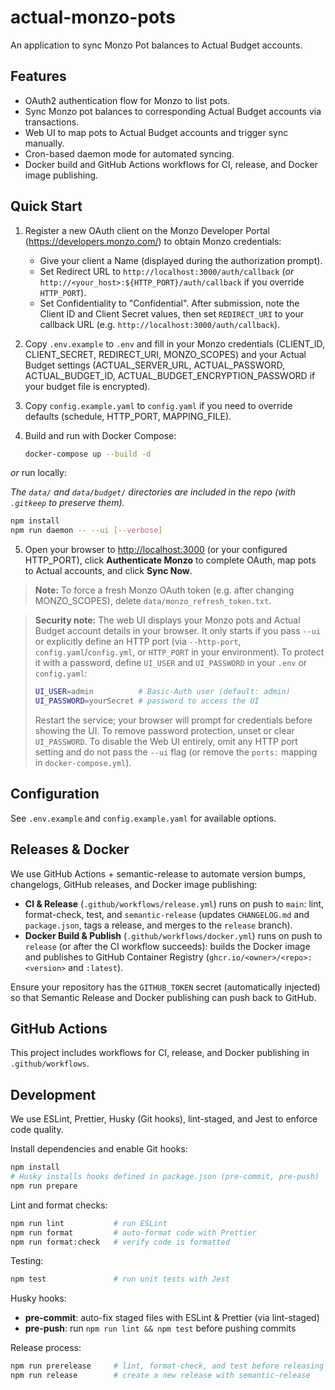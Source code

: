 # actual-monzo-pots

An application to sync Monzo Pot balances to Actual Budget accounts.

## Features

- OAuth2 authentication flow for Monzo to list pots.
- Sync Monzo pot balances to corresponding Actual Budget accounts via transactions.
- Web UI to map pots to Actual Budget accounts and trigger sync manually.
- Cron-based daemon mode for automated syncing.
- Docker build and GitHub Actions workflows for CI, release, and Docker image publishing.

## Quick Start

1. Register a new OAuth client on the Monzo Developer Portal (https://developers.monzo.com/) to obtain Monzo credentials:
   - Give your client a Name (displayed during the authorization prompt).
   - Set Redirect URL to `http://localhost:3000/auth/callback` (_or_ `http://<your_host>:${HTTP_PORT}/auth/callback` if you override `HTTP_PORT`).
   - Set Confidentiality to "Confidential".
     After submission, note the Client ID and Client Secret values, then set `REDIRECT_URI` to your callback URL (e.g. `http://localhost:3000/auth/callback`).
2. Copy `.env.example` to `.env` and fill in your Monzo credentials (CLIENT_ID, CLIENT_SECRET, REDIRECT_URI,
   MONZO_SCOPES) and your Actual Budget settings (ACTUAL_SERVER_URL, ACTUAL_PASSWORD, ACTUAL_BUDGET_ID,
   ACTUAL_BUDGET_ENCRYPTION_PASSWORD if your budget file is encrypted).
3. Copy `config.example.yaml` to `config.yaml` if you need to override defaults (schedule, HTTP_PORT, MAPPING_FILE).
4. Build and run with Docker Compose:

   ```bash
   docker-compose up --build -d
   ```

_or_ run locally:

_The `data/` and `data/budget/` directories are included in the repo (with `.gitkeep` to preserve them)._

```bash
npm install
npm run daemon -- --ui [--verbose]
```

5. Open your browser to <http://localhost:3000> (or your configured HTTP_PORT), click **Authenticate Monzo** to
   complete OAuth, map pots to Actual accounts, and click **Sync Now**.

> **Note:** To force a fresh Monzo OAuth token (e.g. after changing MONZO_SCOPES), delete
> `data/monzo_refresh_token.txt`.

> **Security note:** The web UI displays your Monzo pots and Actual Budget account details in your browser.
> It only starts if you pass `--ui` or explicitly define an HTTP port (via `--http-port`, `config.yaml`/`config.yml`,
> or `HTTP_PORT` in your environment).
> To protect it with a password, define `UI_USER` and `UI_PASSWORD` in your `.env` or `config.yaml`:
>
> ```bash
> UI_USER=admin          # Basic‑Auth user (default: admin)
> UI_PASSWORD=yourSecret # password to access the UI
> ```
>
> Restart the service; your browser will prompt for credentials before showing the UI. To remove password
> protection, unset or clear `UI_PASSWORD`. To disable the Web UI entirely, omit any HTTP port setting and
> do not pass the `--ui` flag (or remove the `ports:` mapping in `docker-compose.yml`).

## Configuration

See `.env.example` and `config.example.yaml` for available options.

## Releases & Docker

We use GitHub Actions + semantic-release to automate version bumps, changelogs, GitHub releases, and Docker image publishing:

- **CI & Release** (`.github/workflows/release.yml`) runs on push to `main`: lint, format-check, test, and `semantic-release` (updates `CHANGELOG.md` and `package.json`, tags a release, and merges to the `release` branch).
- **Docker Build & Publish** (`.github/workflows/docker.yml`) runs on push to `release` (or after the CI workflow succeeds): builds the Docker image and publishes to GitHub Container Registry (`ghcr.io/<owner>/<repo>:<version>` and `:latest`).

Ensure your repository has the `GITHUB_TOKEN` secret (automatically injected) so that Semantic Release and Docker publishing can push back to GitHub.

## GitHub Actions

This project includes workflows for CI, release, and Docker publishing in `.github/workflows`.

## Development

We use ESLint, Prettier, Husky (Git hooks), lint-staged, and Jest to enforce code quality.

Install dependencies and enable Git hooks:

```bash
npm install
# Husky installs hooks defined in package.json (pre-commit, pre-push)
npm run prepare
```

Lint and format checks:

```bash
npm run lint           # run ESLint
npm run format         # auto-format code with Prettier
npm run format:check   # verify code is formatted
```

Testing:

```bash
npm test               # run unit tests with Jest
```

Husky hooks:

- **pre-commit**: auto-fix staged files with ESLint & Prettier (via lint-staged)
- **pre-push**: run `npm run lint && npm test` before pushing commits

Release process:

```bash
npm run prerelease     # lint, format-check, and test before releasing
npm run release        # create a new release with semantic-release
```
